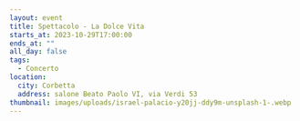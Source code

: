 ```yaml
---
layout: event
title: Spettacolo - La Dolce Vita
starts_at: 2023-10-29T17:00:00
ends_at: ""
all_day: false
tags:
  - Concerto
location:
  city: Corbetta
  address: salone Beato Paolo VI, via Verdi 53
thumbnail: images/uploads/israel-palacio-y20jj-ddy9m-unsplash-1-.webp
---
```

